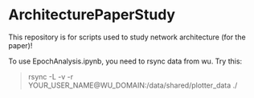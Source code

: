 # ArchitecturePaperStudy

This repository is for scripts used to study network architecture (for the paper)!

To use EpochAnalysis.ipynb, you need to rsync data from wu.
Try this:

> rsync -L -v -r YOUR_USER_NAME@WU_DOMAIN:/data/shared/plotter_data ./
